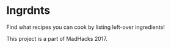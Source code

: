 # Ingrdnts
Find what recipes you can cook by listing left-over ingredients!

This project is a part of MadHacks 2017.

